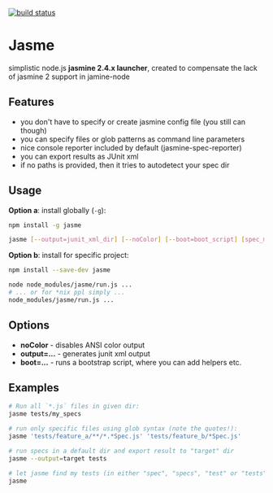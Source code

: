 [![build status](https://api.travis-ci.org/disjunction/jasme.png)](https://travis-ci.org/disjunction/jasme)

# Jasme

simplistic node.js **jasmine 2.4.x launcher**, created to compensate the lack of jasmine 2 support in jamine-node

## Features

 * you don't have to specify or create jasmine config file (you still can though)
 * you can specify files or glob patterns as command line parameters
 * nice console reporter included by default (jasmine-spec-reporter)
 * you can export results as JUnit xml
 * if no paths is provided, then it tries to autodetect your spec dir

## Usage

**Option a**: install globally (`-g`):

```sh
npm install -g jasme

jasme [--output=junit_xml_dir] [--noColor] [--boot=boot_script] [spec_mask...]
```

**Option b**: install for specific project:

```sh
npm install --save-dev jasme

node node_modules/jasme/run.js ...
# ... or for *nix ppl simply ...
node_modules/jasme/run.js ...
```

## Options

* **noColor** - disables ANSI color output
* **output=...** - generates junit xml output
* **boot=...** - runs a bootstrap script, where you can add helpers etc.

## Examples

```sh
# Run all `*.js` files in given dir:
jasme tests/my_specs

# run only specific files using glob syntax (note the quotes!):
jasme 'tests/feature_a/**/*.*Spec.js' 'tests/feature_b/*Spec.js'

# run specs in a default dir and export result to "target" dir
jasme --output=target tests

# let jasme find my tests (in either "spec", "specs", "test" or "tests" dirs)
jasme

```
